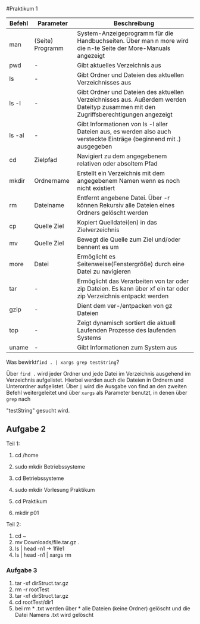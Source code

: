 #Praktikum 1

|Befehl |Parameter |Beschreibung |
|------|---------|------------|
|man|(Seite) Programm|System-Anzeigeprogramm für die Handbuchseiten. Über man n more wird die n-te Seite der More-Manuals angezeigt|
|pwd|-|Gibt aktuelles Verzeichnis aus|
|ls|-|Gibt Ordner und Dateien des aktuellen Verzeichnisses aus|
|ls -l|-|Gibt Ordner und Dateien des aktuellen Verzeichnisses aus. Außerdem werden Dateityp zusammen mit den Zugriffsberechtigungen angezeigt|
|ls -al|-|Gibt Informationen von ls -l aller Dateien aus, es werden also auch versteckte Einträge (beginnend mit .) ausgegeben|
|cd|Zielpfad|Navigiert zu dem angegebenem relativen oder absoltem Pfad|
|mkdir|Ordnername|Erstellt ein Verzeichnis mit dem angegebenem Namen wenn es noch nicht existiert|
|rm|Dateiname|Entfernt angebene Datei. Über -r können Rekursiv alle Dateien eines Ordners gelöscht werden|
|cp|Quelle Ziel|Kopiert Quelldatei(en) in das Zielverzeichnis|
|mv|Quelle Ziel|Bewegt die Quelle zum Ziel und/oder bennent es um|
|more|Datei|Ermöglicht es Seitenweise(Fenstergröße) durch eine Datei zu navigieren|
|tar|-|Ermöglicht das Verarbeiten von tar oder zip Dateien. Es kann über xf ein tar oder zip Verzeichnis entpackt werden|
|gzip|-|Dient dem ver-/entpacken von gz Dateien|
|top|-|Zeigt dynamisch sortiert die aktuell Laufenden Prozesse des laufenden Systems|
|uname|-|Gibt Informationen zum System aus|

Was bewirkt``find . | xargs grep testString``?

Über ``find .`` wird jeder Ordner und jede Datei im Verzeichnis ausgehend im Verzeichnis aufgelistet. Hierbei werden auch die Dateien in Ordnern und Unterordner aufgelistet. Über ``|`` wird die Ausgabe von find an den zweiten Befehl weitergeleitet und über ``xargs`` als Parameter benutzt, in denen über ``grep`` nach

"testString" gesucht wird.

## Aufgabe 2

Teil 1:

1. cd /home

2. sudo mkdir Betriebssysteme

3. cd Betriebssysteme

4. sudo mkdir Vorlesung Praktikum

5. cd Praktikum

6. mkdir p01

Teil 2:

1. cd ~
2. mv Downloads/file.tar.gz .
3. ls | head -n1            ->           1file1
4. ls | head -n1 | xargs rm

### Aufgabe 3

1. tar -xf dirStruct.tar.gz
2. rm -r rootTest
3. tar -xf dirStruct.tar.gz
4. cd rootTest/dir1
5. bei rm * .txt werden über * alle Dateien (keine Ordner) gelöscht und die Datei Namens .txt wird gelöscht